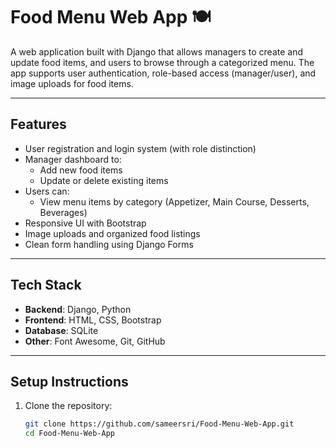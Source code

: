 # Food Menu Web App 🍽️

A web application built with Django that allows managers to create and update food items, and users to browse through a categorized menu. The app supports user authentication, role-based access (manager/user), and image uploads for food items.

---

## Features

- User registration and login system (with role distinction)
- Manager dashboard to:
  - Add new food items
  - Update or delete existing items
- Users can:
  - View menu items by category (Appetizer, Main Course, Desserts, Beverages)
- Responsive UI with Bootstrap
- Image uploads and organized food listings
- Clean form handling using Django Forms

---

## Tech Stack

- **Backend**: Django, Python
- **Frontend**: HTML, CSS, Bootstrap
- **Database**: SQLite
- **Other**: Font Awesome, Git, GitHub

---

## Setup Instructions

1. Clone the repository:
   ```bash
   git clone https://github.com/sameersri/Food-Menu-Web-App.git
   cd Food-Menu-Web-App
